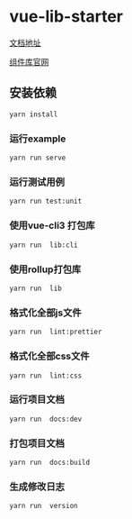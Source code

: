 # vue-lib-starter

[文档地址](https://juejin.im/post/5d7860b0f265da03bc12a3d2)

[组件库官网](http://47.114.52.172/easyele-ui/dist/index.html)

## 安装依赖
```
yarn install
```

### 运行example
```
yarn run serve
```


### 运行测试用例
```
yarn run test:unit
```

### 使用vue-cli3 打包库
```
yarn run  lib:cli
```

### 使用rollup打包库
```
yarn run  lib
```

### 格式化全部js文件
```
yarn run  lint:prettier
```

### 格式化全部css文件
```
yarn run  lint:css
```
### 运行项目文档
```
yarn run  docs:dev
```

### 打包项目文档
```
yarn run  docs:build
```

### 生成修改日志
```
yarn run  version
```
